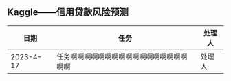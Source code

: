 ## Kaggle——信用贷款风险预测

| 日期 | 任务 | 处理人 |
|  ----  | ----  | ----  |
| 2023-4-17 | 任务啊啊啊啊啊啊啊啊啊啊啊啊啊啊啊啊啊啊啊 | 处理人 |

